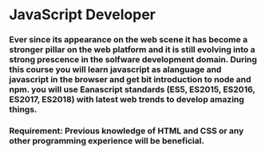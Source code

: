 # JavaScript Developer
### Ever since its appearance on the web scene it has become a stronger pillar on the web platform and it is still evolving into a strong prescence in the solfware development domain. During this course you will learn javascript as alanguage and javascript in the browser and get bit introduction to node and npm. you will use Eanascript standards (ES5, ES2015, ES2016, ES2017, ES2018) with latest web trends to develop amazing things.


### Requirement: Previous knowledge of HTML and CSS or any other programming experience will be beneficial.
